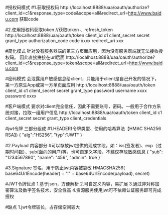 #授权码模式
#1.获取授权码
http://localhost:8888/uaa/oauth/authorize?client_id=c1&response_type=code&scope=all&redirect_url=http://www.baidu.com
获取code

#2.使用授权码获取token
//获取token 、refresh_token
http://localhost:8888/uaa/oauth/token
client_id c1
client_secret secret
grant_type authorization_code
code   xxxx
redirect_uri  xxx

#简化模式  针对没有服务器端的第三方页面应用，因为没有服务器端就无法接收授权码。 因此直接拼接在url后面
http://localhost:8888/uaa/oauth/authorize?client_id=c1&response_type=token&scope=all&redirect_url=http://www.baidu.com

#密码模式   会泄露用户敏感信息给client，只能用于client是自己开发的情况下，第一方原生App或第一方单页面应用
http://localhost:8888/uaa/oauth/token
client_id c1
client_secret secret
grant_type password
username  xxxx
password  xxxx

#客户端模式  要求对client完全信任，因此不需要账号，密码。一般用于合作方系统对接，拉取一组用户信息
http://localhost:8888/uaa/oauth/token
client_id c1
client_secret secret
grant_type client_credentials


#jwt令牌
三部分组成
#1.HEADER(令牌类型、使用的哈希算法【HMAC SHA256 RSA】)
{
    "alg":"HS256",
    "typ":"JWT"
}

#2.Payload 内容部分 
#可以存放jwt提供的现成字段，如：iss(签发者)、exp（过期时间戳）、sub(面向的用户)等，也可自定义字段，不建议存放敏感信息
{
    "sub": "1234567890",
    "name": "456",
    "admin": true
}

#3.Signature 签名，用于防止jwt内容被篡改
HMACSHA256(
    base64UrlEncode(header) + "." +
    base64UrlEncode(payload),
    secret)

#JWT令牌优点
1.基于json，方便解析
2.可自定义内容，易扩展
3.通过非对称加密算法及数字签名技术，安全性高
4.资源服务使用jwt可不依赖认证服务即可完成授权

#缺点
1.jwt令牌较长，占存储空间较大
